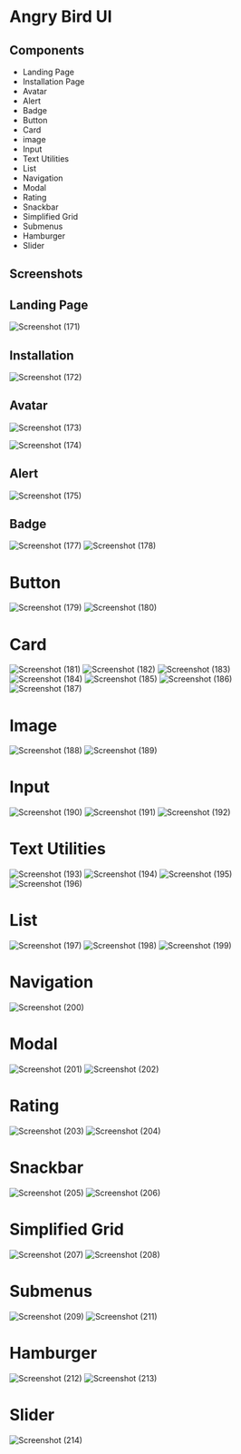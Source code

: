 
# Angry Bird UI

## Components
- Landing Page
- Installation Page
- Avatar
- Alert
- Badge
- Button
- Card
- image
- Input
- Text Utilities
- List
- Navigation
- Modal
- Rating
- Snackbar
- Simplified Grid
- Submenus
- Hamburger
- Slider

## Screenshots

## Landing Page

![Screenshot (171)](https://user-images.githubusercontent.com/72789516/155006621-70177f85-c862-49fb-aa2a-1c52e5583bcc.png)

## Installation 


![Screenshot (172)](https://user-images.githubusercontent.com/72789516/155006746-13130627-268e-4d4b-a70a-0fb688541579.png)

## Avatar

![Screenshot (173)](https://user-images.githubusercontent.com/72789516/155006824-19670912-f6d3-481b-aa11-372c05f089ff.png)

![Screenshot (174)](https://user-images.githubusercontent.com/72789516/155006829-820c2882-eb9f-4959-a982-91b00d316eb5.png)

## Alert

![Screenshot (175)](https://user-images.githubusercontent.com/72789516/155006995-e4569498-5fbf-4c71-aa17-18130a9ed741.png)

## Badge

![Screenshot (177)](https://user-images.githubusercontent.com/72789516/155007447-dcd8e061-c6c8-49db-917f-64fb352a901b.png)
![Screenshot (178)](https://user-images.githubusercontent.com/72789516/155007452-45facf82-3fbf-41a6-b5a0-17e46fcb18ba.png)

# Button
![Screenshot (179)](https://user-images.githubusercontent.com/72789516/155007631-5a07ed46-bd58-42af-8d84-406ae34383de.png)
![Screenshot (180)](https://user-images.githubusercontent.com/72789516/155007633-ae7e0743-f5d5-4a83-9ecf-9d8a54b1c89b.png)

# Card

![Screenshot (181)](https://user-images.githubusercontent.com/72789516/155007773-1cbde5cb-ab15-42b1-8e9e-895a7a425f0b.png)
![Screenshot (182)](https://user-images.githubusercontent.com/72789516/155007776-17b5be2b-af59-4224-83f3-022dccaae955.png)
![Screenshot (183)](https://user-images.githubusercontent.com/72789516/155007780-e6c2608d-6984-4eef-b6bb-e258b87b0190.png)
![Screenshot (184)](https://user-images.githubusercontent.com/72789516/155007782-02a0f756-c2dd-4a40-840e-6dc836efdc8f.png)
![Screenshot (185)](https://user-images.githubusercontent.com/72789516/155007784-7efbf92a-f56c-44bf-adf0-3d4b0d6b872b.png)
![Screenshot (186)](https://user-images.githubusercontent.com/72789516/155007787-5de7940e-f1ae-40aa-8dbc-9fba642db72c.png)
![Screenshot (187)](https://user-images.githubusercontent.com/72789516/155007789-5196f695-7a5e-44d6-b9ce-2eabe3b6484b.png)

# Image


![Screenshot (188)](https://user-images.githubusercontent.com/72789516/155008018-269a4b7c-b318-4fa5-a359-490a43218fb2.png)
![Screenshot (189)](https://user-images.githubusercontent.com/72789516/155008023-b817390b-572e-4d00-bea8-b3319a1a3a9c.png)

# Input

![Screenshot (190)](https://user-images.githubusercontent.com/72789516/155008117-4badf9ae-99d3-4b45-afe5-adef4a754aa2.png)
![Screenshot (191)](https://user-images.githubusercontent.com/72789516/155008124-6ddf6026-dc04-4a62-bad0-eab553d40e9d.png)
![Screenshot (192)](https://user-images.githubusercontent.com/72789516/155008126-a4153ed4-c218-4eac-bcfa-69641835afad.png)

# Text Utilities

![Screenshot (193)](https://user-images.githubusercontent.com/72789516/155008226-d1091dd7-bb21-48b4-9957-8fe6a2e3ae08.png)
![Screenshot (194)](https://user-images.githubusercontent.com/72789516/155008231-dc8383c3-832b-407f-914d-e9ede3556f70.png)
![Screenshot (195)](https://user-images.githubusercontent.com/72789516/155008232-f675de02-6614-40d4-8789-9f1dff2791c4.png)
![Screenshot (196)](https://user-images.githubusercontent.com/72789516/155008235-c0ab253a-8d29-450e-97f5-23431a8f5015.png)

# List

![Screenshot (197)](https://user-images.githubusercontent.com/72789516/155008367-8702774f-d41b-4c55-ad27-900f9db09b80.png)
![Screenshot (198)](https://user-images.githubusercontent.com/72789516/155008371-5e93bcee-db6e-42f7-a7c8-f70404220279.png)
![Screenshot (199)](https://user-images.githubusercontent.com/72789516/155008372-20fc57b4-2398-44eb-aec8-d8f38aaab847.png)

# Navigation


![Screenshot (200)](https://user-images.githubusercontent.com/72789516/155008746-9349c37e-6a2d-451c-a604-c6b9aaf44d16.png)

# Modal

![Screenshot (201)](https://user-images.githubusercontent.com/72789516/155008875-0f49afdb-0924-4059-b3c5-f53b4de2e566.png)
![Screenshot (202)](https://user-images.githubusercontent.com/72789516/155008881-daecde00-d838-42d0-a064-a3b3b6935f9d.png)

# Rating

![Screenshot (203)](https://user-images.githubusercontent.com/72789516/155008984-183c02df-63e0-4ea1-b270-e3812107f5de.png)
![Screenshot (204)](https://user-images.githubusercontent.com/72789516/155008989-e72a24a3-969f-4a32-b8e2-8334b30d1b53.png)

# Snackbar

![Screenshot (205)](https://user-images.githubusercontent.com/72789516/155009093-31a51ce8-59c5-4f4b-b4a9-ac63776f1a82.png)
![Screenshot (206)](https://user-images.githubusercontent.com/72789516/155009099-179bf260-1425-44d3-a615-23c73076a762.png)

# Simplified Grid

![Screenshot (207)](https://user-images.githubusercontent.com/72789516/155009263-2f46b065-980a-47ac-9ec2-e61a7ed88980.png)
![Screenshot (208)](https://user-images.githubusercontent.com/72789516/155009267-2c5acfd8-30e4-4e6a-85a8-465a78f2dcce.png)

#  Submenus

![Screenshot (209)](https://user-images.githubusercontent.com/72789516/155009346-d4abc34d-fb2d-42a9-a69a-3305d7a719c0.png)
![Screenshot (211)](https://user-images.githubusercontent.com/72789516/155009354-1228a1d0-1be8-460a-befa-6bc9e0fc4200.png)

# Hamburger

![Screenshot (212)](https://user-images.githubusercontent.com/72789516/155009390-ea11333c-e1b7-4a27-a46c-d507066b548d.png)
![Screenshot (213)](https://user-images.githubusercontent.com/72789516/155009395-e7310bc9-3362-42bc-9e38-b17e5b8bc0b9.png)

# Slider


![Screenshot (214)](https://user-images.githubusercontent.com/72789516/155009478-a7601edc-95df-4c9f-8d7e-5d6234b31dda.png)

